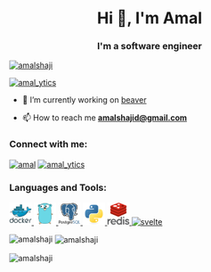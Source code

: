 <h1 align="center">Hi 👋, I'm Amal</h1>
<h3 align="center">I'm a software engineer</h3>

<p align="left"> <a href="https://github.com/ryo-ma/github-profile-trophy"><img src="https://github-profile-trophy.vercel.app/?username=amalshaji" alt="amalshaji" /></a> </p>

<p align="left"> <a href="https://twitter.com/amal_ytics" target="blank"><img src="https://img.shields.io/twitter/follow/amal_ytics?logo=twitter&style=for-the-badge" alt="amal_ytics" /></a> </p>

- 🔭 I’m currently working on [beaver](https://github.com/amalshaji/beaver)

- 📫 How to reach me **amalshajid@gmail.com**

<h3 align="left">Connect with me:</h3>
<p align="left">
<a href="https://dev.to/amal" target="blank"><img align="center" src="https://raw.githubusercontent.com/rahuldkjain/github-profile-readme-generator/master/src/images/icons/Social/devto.svg" alt="amal" height="30" width="40" /></a>
<a href="https://twitter.com/amal_ytics" target="blank"><img align="center" src="https://raw.githubusercontent.com/rahuldkjain/github-profile-readme-generator/master/src/images/icons/Social/twitter.svg" alt="amal_ytics" height="30" width="40" /></a>
</p>

<h3 align="left">Languages and Tools:</h3>
<p align="left"> <a href="https://www.docker.com/" target="_blank" rel="noreferrer"> <img src="https://raw.githubusercontent.com/devicons/devicon/master/icons/docker/docker-original-wordmark.svg" alt="docker" width="40" height="40"/> </a> <a href="https://golang.org" target="_blank" rel="noreferrer"> <img src="https://raw.githubusercontent.com/devicons/devicon/master/icons/go/go-original.svg" alt="go" width="40" height="40"/> </a> <a href="https://www.postgresql.org" target="_blank" rel="noreferrer"> <img src="https://raw.githubusercontent.com/devicons/devicon/master/icons/postgresql/postgresql-original-wordmark.svg" alt="postgresql" width="40" height="40"/> </a> <a href="https://www.python.org" target="_blank" rel="noreferrer"> <img src="https://raw.githubusercontent.com/devicons/devicon/master/icons/python/python-original.svg" alt="python" width="40" height="40"/> </a> <a href="https://redis.io" target="_blank" rel="noreferrer"> <img src="https://raw.githubusercontent.com/devicons/devicon/master/icons/redis/redis-original-wordmark.svg" alt="redis" width="40" height="40"/> </a> <a href="https://svelte.dev" target="_blank" rel="noreferrer"> <img src="https://upload.wikimedia.org/wikipedia/commons/1/1b/Svelte_Logo.svg" alt="svelte" width="40" height="40"/> </a> </p>

<p><img align="left" src="https://github-readme-stats.vercel.app/api/top-langs?username=amalshaji&show_icons=true&locale=en&layout=compact" alt="amalshaji" /></p>

<p>&nbsp;<img align="center" src="https://github-readme-stats.vercel.app/api?username=amalshaji&show_icons=true&locale=en" alt="amalshaji" /></p>

<p><img align="center" src="https://github-readme-streak-stats.herokuapp.com/?user=amalshaji&" alt="amalshaji" /></p>
